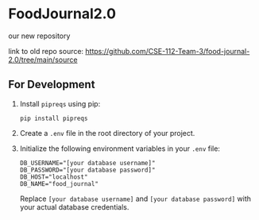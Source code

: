 # FoodJournal2.0
our new repository

link to old repo source: https://github.com/CSE-112-Team-3/food-journal-2.0/tree/main/source

## For Development

1. Install `pipreqs` using pip:
    ```
    pip install pipreqs
    ```

2. Create a `.env` file in the root directory of your project.

3. Initialize the following environment variables in your `.env` file:
    ```
    DB_USERNAME="[your database username]"
    DB_PASSWORD="[your database password]"
    DB_HOST="localhost"
    DB_NAME="food_journal"
    ```
   Replace `[your database username]` and `[your database password]` with your actual database credentials.

